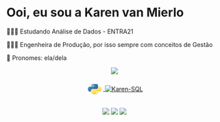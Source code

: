 # Ooi, eu sou a Karen van Mierlo


👩🏻‍💻 Estudando Análise de Dados - ENTRA21

👩🏻‍🎓 Engenheira de Produção, por isso sempre com conceitos de Gestão

🎀 Pronomes: ela/dela

<div align="center">
  <a href="https://github.com/karenmierlo">
  <img height="150em" src="https://github-readme-stats.vercel.app/api?username=karenmierlo&show_icons=true&theme=dracula&include_all_commits=true&count_private=true"/>

  <div style="display: inline_block"><br>
  <img align="center" alt="Karen-Python" height="30" width="40" src="https://raw.githubusercontent.com/devicons/devicon/master/icons/python/python-original.svg">
  <img align="center" alt="Karen-SQL" height="30" width="40" src="https://cdn.jsdelivr.net/gh/devicons/devicon/icons/sqlite/sqlite-original.svg">

 </div>
 
  ##
  
 <div>
  <a href="https://www.instagram.com/karenmierlo/" target="_blank"><img src="https://img.shields.io/badge/-Instagram-%23E4405F?style=for-the-badge&logo=instagram&logoColor=white" target="_blank"></a>
  <a href = "mailto:karen.mierlo@gmail.com"><img src="https://img.shields.io/badge/-Gmail-%23333?style=for-the-badge&logo=gmail&logoColor=white" target="_blank"></a>
  <a href="https://www.linkedin.com/in/karen-godoi-van-mierlo-51a604207/" target="_blank"><img src="https://img.shields.io/badge/-LinkedIn-%230077B5?style=for-the-badge&logo=linkedin&logoColor=white" target="_blank"></a> 
   
</div>
  
